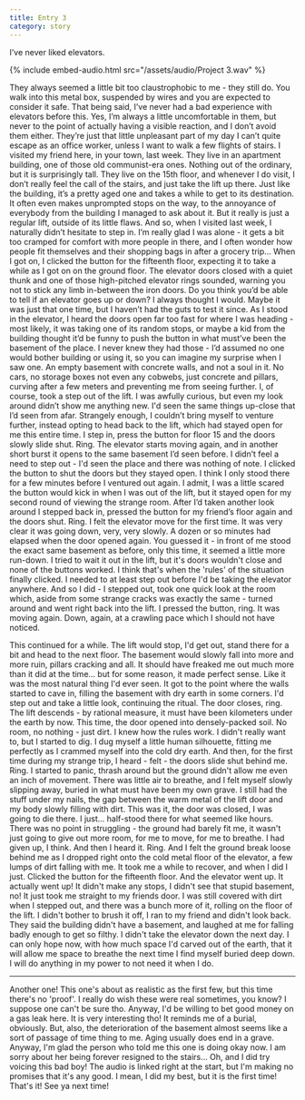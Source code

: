 ```yaml
---
title: Entry 3
category: story
---
```


I’ve never liked elevators.

<!-- more -->

{% include embed-audio.html src="/assets/audio/Project 3.wav" %}


They always seemed a little bit too claustrophobic to me - they still do. You walk into this metal box, suspended by wires and you are expected to consider it safe. That being said, I’ve never had a bad experience with elevators before this. Yes, I’m always a little uncomfortable in them, but never to the point of actually having a visible reaction, and I don’t avoid them either. They’re just that little unpleasant part of my day I can’t quite escape as an office worker, unless I want to walk a few flights of stairs. 
I visited my friend here, in your town, last week. They live in an apartment building, one of those old communist-era ones. Nothing out of the ordinary, but it is surprisingly tall. They live on the 15th floor, and whenever I do visit, I don’t really feel the call of the stairs, and just take the lift up there. Just like the building, it’s a pretty aged one and takes a while to get to its destination. It often even makes unprompted stops on the way, to the annoyance of everybody from the building I managed to ask about it. But it really is just a regular lift, outside of its little flaws. And so, when I visited last week, I naturally didn’t hesitate to step in. I’m really glad I was alone - it gets a bit too cramped for comfort with more people in there, and I often wonder how people fit themselves and their shopping bags in after a grocery trip...
When I got on, I clicked the button for the fifteenth floor, expecting it to take a while as I got on on the ground floor. The elevator doors closed with a quiet thunk and one of those high-pitched elevator rings sounded, warning you not to stick any limb in-between the iron doors. 
Do you think you’d be able to tell if an elevator goes up or down? I always thought I would. Maybe it was just that one time, but I haven’t had the guts to test it since. As I stood in the elevator, I heard the doors open far too fast for where I was heading - most likely, it was taking one of its random stops, or maybe a kid from the building thought it’d be funny to push the button in what must’ve been the basement of the place. I never knew they had those - I’d assumed no one would bother building or using it, so you can imagine my surprise when I saw one. An empty basement with concrete walls, and not a soul in it. No cars, no storage boxes not even any cobwebs, just concrete and pillars, curving after a few meters and preventing me from seeing further. I, of course, took a step out of the lift. I was awfully curious, but even my look around didn’t show me anything new. I'd seen the same things up-close that I’d seen from afar. Strangely enough, I couldn’t bring myself to venture further, instead opting to head back to the lift, which had stayed open for me this entire time. I step in, press the button for floor 15 and the doors slowly slide shut. Ring. 
The elevator starts moving again, and in another short burst it opens to the same basement I’d seen before. I didn’t feel a need to step out - I'd seen the place and there was nothing of note. I clicked the button to shut the doors but they stayed open. I think I only stood there for a few minutes before I ventured out again. I admit, I was a little scared the button would kick in when I was out of the lift, but it stayed open for my second round of viewing the strange room. After I’d taken another look around I stepped back in, pressed the button for my friend’s floor again and the doors shut. Ring. 
I felt the elevator move for the first time. It was very clear it was going down, very, very slowly. A dozen or so minutes had elapsed when the door opened again. You guessed it - in front of me stood the exact same basement as before, only this time, it seemed a little more run-down. I tried to wait it out in the lift, but it's doors wouldn't close and none of the buttons worked. I think that's when the 'rules' of the situation finally clicked. I needed to at least step out before I'd be taking the elevator anywhere. And so I did - I stepped out, took one quick look at the room which, aside from some strange cracks was exactly the same - turned around and went right back into the lift. I pressed the button, ring. It was moving again. Down, again, at a crawling pace which I should not have noticed. 


This continued for a while. The lift would stop, I'd get out, stand there for a bit and head to the next floor. The basement would slowly fall into more and more ruin, pillars cracking and all. It should have freaked me out much more than it did at the time... but for some reason, it made perfect sense. Like it was the most natural thing I'd ever seen. 
It got to the point where the walls started to cave in, filling the basement with dry earth in some corners. I'd step out and take a little look, continuing the ritual. The door closes, ring. The lift descends - by rational measure, it must have been kilometers under the earth by now. 
This time, the door opened into densely-packed soil. No room, no nothing - just dirt. I knew how the rules work. I didn't really want to, but I started to dig. I dug myself a little human silhouette, fitting me perfectly as I crammed myself into the cold dry earth. And then, for the first time during my strange trip, I heard - felt - the doors slide shut behind me. Ring.
I started to panic, thrash around but the ground didn't allow me even an inch of movement. There was little air to breathe, and I felt myself slowly slipping away, buried in what must have been my own grave. I still had the stuff under my nails, the gap between the warm metal of the lift door and my body slowly filling with dirt. This was it, the door was closed, I was going to die there. I just... half-stood there for what seemed like hours. There was no point in struggling - the ground had barely fit me, it wasn't just going to give out more room, for me to move, for me to breathe. I had given up, I think.
And then I heard it. Ring. And I felt the ground break loose behind me as I dropped right onto the cold metal floor of the elevator, a few lumps of dirt falling with me. It took me a while to recover, and when I did I just. Clicked the button for the fifteenth floor. And the elevator went up. It actually went up! It didn't make any stops, I didn't see that stupid basement, no! It just took me straight to my friends door. I was still covered with dirt when I stepped out, and there was a bunch more of it, rolling on the floor of the lift. I didn't bother to brush it off, I ran to my friend and didn't look back. 
They said the building didn't have a basement, and laughed at me for falling badly enough to get so filthy. I didn't take the elevator down the next day.
I can only hope now, with how much space I'd carved out of the earth, that it will allow me space to breathe the next time I find myself buried deep down. I will do anything in my power to not need it when I do.


--------



Another one! This one's about as realistic as the first few, but this time there's no 'proof'. I really do wish these were real sometimes, you know? I suppose one can't be sure tho. Anyway, I'd be willing to bet good money on a gas leak here. It is very interesting tho! It reminds me of a burial, obviously. But, also, the deterioration of the basement almost seems like a sort of passage of time thing to me. Aging usually does end in a grave. Anyway, I'm glad the person who told me this one is doing okay now. I am sorry about her being forever resigned to the stairs... Oh, and I did try voicing this bad boy! The audio is linked right at the start, but I'm making no promises that it's any good. I mean, I did my best, but it is the first time!
That's it! See ya next time!
